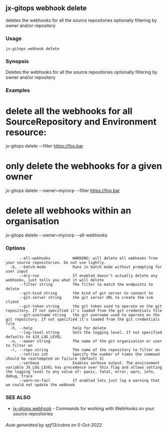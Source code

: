 ## jx-gitops webhook delete

deletes the webhooks for all the source repositories optionally filtering by owner and/or repository

### Usage

```
jx-gitops webhook delete
```

### Synopsis

Deletes the webhooks for all the source repositories optionally filtering by owner and/or repository

### Examples

  # delete all the webhooks for all SourceRepository and Environment resource:
  jx-gitops delete --filter https://foo.bar
  
  # only delete the webhooks for a given owner
  jx-gitops delete --owner=mycorp --filter https://foo.bar
  
  # delete all webhooks within an organisation
  jx-gitops delete --owner=mycorp --all-webhooks

### Options

```
      --all-webhooks          WARNING: will delete all webhooks from your source repositories. Do not use lightly.
  -b, --batch-mode            Runs in batch mode without prompting for user input
      --dry-run               If enabled doesn't actually delete any webhooks, just tells you what it will delete
      --filter string         The filter to match the endpoints to delete
      --git-kind string       the kind of git server to connect to
      --git-server string     the git server URL to create the scm client
      --git-token string      the git token used to operate on the git repository. If not specified it's loaded from the git credentials file
      --git-username string   the git username used to operate on the git repository. If not specified it's loaded from the git credentials file
  -h, --help                  help for delete
      --log-level string      Sets the logging level. If not specified defaults to $JX_LOG_LEVEL
  -o, --owner string          The name of the git organisation or user to filter on
  -r, --repo string           The name of the repository to filter on
      --retries int           Specify the number of times the command should be reattempted on failure (default 3)
      --verbose               Enables verbose output. The environment variable JX_LOG_LEVEL has precedence over this flag and allows setting the logging level to any value of: panic, fatal, error, warn, info, debug, trace
      --warn-on-fail          If enabled lets just log a warning that we could not update the webhook
```

### SEE ALSO

* [jx-gitops webhook](jx-gitops_webhook.md)	 - Commands for working with WebHooks on your source repositories

###### Auto generated by spf13/cobra on 5-Oct-2022
